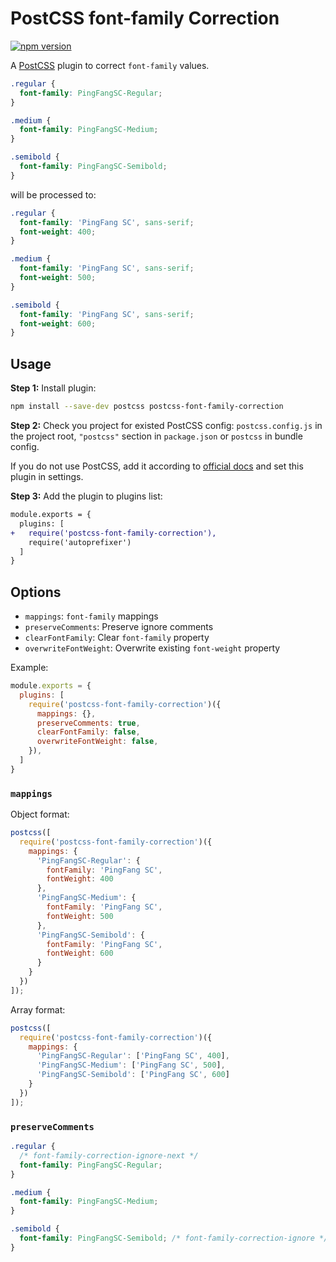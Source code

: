 # PostCSS font-family Correction

[![npm version](https://img.shields.io/npm/v/postcss-font-family-correction.svg)](https://www.npmjs.com/package/postcss-font-family-correction)

A [PostCSS] plugin to correct `font-family` values.

[PostCSS]: https://github.com/postcss/postcss

```css
.regular {
  font-family: PingFangSC-Regular;
}

.medium {
  font-family: PingFangSC-Medium;
}

.semibold {
  font-family: PingFangSC-Semibold;
}
```

will be processed to:

```css
.regular {
  font-family: 'PingFang SC', sans-serif;
  font-weight: 400;
}

.medium {
  font-family: 'PingFang SC', sans-serif;
  font-weight: 500;
}

.semibold {
  font-family: 'PingFang SC', sans-serif;
  font-weight: 600;
}
```

## Usage

**Step 1:** Install plugin:

```sh
npm install --save-dev postcss postcss-font-family-correction
```

**Step 2:** Check you project for existed PostCSS config: `postcss.config.js`
in the project root, `"postcss"` section in `package.json`
or `postcss` in bundle config.

If you do not use PostCSS, add it according to [official docs]
and set this plugin in settings.

**Step 3:** Add the plugin to plugins list:

```diff
module.exports = {
  plugins: [
+   require('postcss-font-family-correction'),
    require('autoprefixer')
  ]
}
```

[official docs]: https://github.com/postcss/postcss#usage

## Options

- `mappings`: `font-family` mappings
- `preserveComments`: Preserve ignore comments
- `clearFontFamily`: Clear `font-family` property
- `overwriteFontWeight`: Overwrite existing `font-weight` property

Example:

```js
module.exports = {
  plugins: [
    require('postcss-font-family-correction')({
      mappings: {},
      preserveComments: true,
      clearFontFamily: false,
      overwriteFontWeight: false,
    }),
  ]
}
```

### `mappings`

Object format:

```js
postcss([
  require('postcss-font-family-correction')({
    mappings: {
      'PingFangSC-Regular': {
        fontFamily: 'PingFang SC',
        fontWeight: 400
      },
      'PingFangSC-Medium': {
        fontFamily: 'PingFang SC',
        fontWeight: 500
      },
      'PingFangSC-Semibold': {
        fontFamily: 'PingFang SC',
        fontWeight: 600
      }
    }
  })
]);
```

Array format:

```js
postcss([
  require('postcss-font-family-correction')({
    mappings: {
      'PingFangSC-Regular': ['PingFang SC', 400],
      'PingFangSC-Medium': ['PingFang SC', 500],
      'PingFangSC-Semibold': ['PingFang SC', 600]
    }
  })
]);
```

### `preserveComments`

```css
.regular {
  /* font-family-correction-ignore-next */
  font-family: PingFangSC-Regular;
}

.medium {
  font-family: PingFangSC-Medium;
}

.semibold {
  font-family: PingFangSC-Semibold; /* font-family-correction-ignore */
}
```
